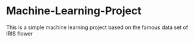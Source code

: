 # Machine-Learning-Project
This is a simple machine learning project based on the famous data set of IRIS flower

